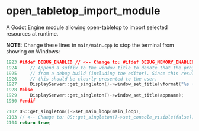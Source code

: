 # open_tabletop_import_module
A Godot Engine module allowing open-tabletop to import selected resources at runtime.

**NOTE:** Change these lines in `main/main.cpp` to stop the terminal from showing on Windows:

```cpp
1923 #ifdef DEBUG_ENABLED // <-- Change to: #ifdef DEBUG_MEMORY_ENABLED
1924     // Append a suffix to the window title to denote that the project is running
1925     // from a debug build (including the editor). Since this results in lower performance,
1926     // this should be clearly presented to the user.
1927     DisplayServer::get_singleton()->window_set_title(vformat("%s (DEBUG)", appname));
1928 #else
1929     DisplayServer::get_singleton()->window_set_title(appname);
1930 #endif
```

```cpp
2102 OS::get_singleton()->set_main_loop(main_loop);
2103 // <-- Change to: OS::get_singleton()->set_console_visible(false);
2104 return true;
```
